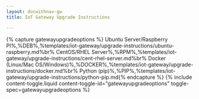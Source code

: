 ```yaml
---
layout: docwithnav-gw
title: IoT Gateway Upgrade Instructions

---
```


{% capture gatewayupgradeoptions %}
Ubuntu Server/Raspberry PI<small></small>%,%DEB%,%templates/iot-gateway/upgrade-instructions/ubuntu-raspberry.md%br%
CentOS/RHEL Server<small></small>%,%RPM%,%templates/iot-gateway/upgrade-instructions/cent-rhel-server.md%br%
Docker (Linux/Mac OS/Windows)<small></small>%,%DOCKER%,%templates/iot-gateway/upgrade-instructions/docker.md%br%
Python (pip)<small></small>%,%PIP%,%templates/iot-gateway/upgrade-instructions/python-pip.md{% endcapture %}
{% include content-toggle.liquid content-toggle-id="gatewayupgradeoptions" toggle-spec=gatewayupgradeoptions %}
